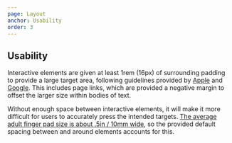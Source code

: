 ```yaml
---
page: Layout
anchor: Usability
order: 3
---
```


## Usability

Interactive elements are given at least 1rem (16px) of surrounding padding to provide a large target area, following guidelines provided by [Apple](https://developer.apple.com/design/human-interface-guidelines/ios/visual-design/adaptivity-and-layout/#general-layout-considerations) and [Google](https://material.io/components/buttons#specs). This includes page links, which are provided a negative margin to offset the larger size within bodies of text.

Without enough space between interactive elements, it will make it more difficult for users to accurately press the intended targets. [The average adult finger pad size is about .5in / 10mm wide](https://ux.stackexchange.com/questions/61606/spacing-between-ui-components "UX Stack Exchange Answer: Spacing between UI components"), so the provided default spacing between and around elements accounts for this.